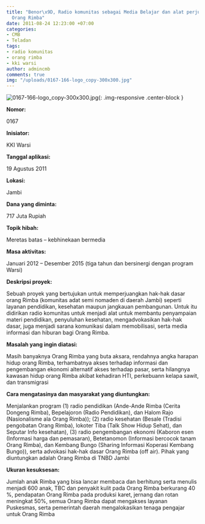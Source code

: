 ```yaml
---
title: "Benor\x9D, Radio komunitas sebagai Media Belajar dan alat perjuangan hak dasar
  Orang Rimba"
date: 2011-08-24 12:23:00 +07:00
categories:
- CMB
- Teladan
tags:
- radio komunitas
- orang rimba
- kki warsi
author: admincmb
comments: true
img: "/uploads/0167-166-logo_copy-300x300.jpg"
---
```


![0167-166-logo_copy-300x300.jpg](/uploads/0167-166-logo_copy-300x300.jpg){: .img-responsive .center-block }

**Nomor:**

0167

**Inisiator:**

KKI Warsi

**Tanggal aplikasi:**

19 Agustus 2011

**Lokasi:**

Jambi

**Dana yang diminta:**

717 Juta Rupiah

**Topik hibah:**

Meretas batas – kebhinekaan bermedia

**Masa aktivitas:**

Januari 2012 – Desember 2015 (tiga tahun dan bersinergi dengan program Warsi)

**Deskripsi proyek:**

Sebuah proyek yang bertujukan untuk memperjuangkan hak-hak dasar orang Rimba (komunitas adat semi nomaden di daerah Jambi) seperti layanan pendidikan, kesehatan maupun jangkauan pembangunan. Untuk itu didirikan radio komunitas untuk menjadi alat untuk membantu penyampaian materi pendidikan, penyuluhan kesehatan, mengadvokasikan hak-hak dasar, juga menjadi sarana komunikasi dalam memobilisasi, serta media informasi dan hiburan bagi Orang Rimba.

**Masalah yang ingin diatasi:**

Masih banyaknya Orang Rimba yang buta aksara, rendahnya angka harapan hidup orang Rimba, terhambatnya akses terhadap informasi dan pengembangan ekonomi alternatif akses terhadap pasar, serta hilangnya kawasan hidup orang Rimba akibat kehadiran HTI, perkebuann kelapa sawit, dan transmigrasi

**Cara mengatasinya dan masyarakat yang diuntungkan:**

Menjalankan program (1) radio pendidikan (Ande-Ande Rimba (Cerita Dongeng Rimba), Bepelajoron (Radio Pendidikan), dan Halom Rajo (Nasionalisme ala Orang Rimba)); (2) radio kesehatan (Besale (Tradisi pengobatan Orang Rimba), lokoter Tiba (Talk Show Hidup Sehat), dan Seputar Info kesehatan), (3) radio pengembangan ekonomi (Kaboron esen (Informasi harga dan pemasaran), Betetanomon (Informasi bercocok tanam Orang Rimba), dan Kembang Bungo (Sharing Informasi Koperasi Kembang Bungo)), serta advokasi hak-hak dasar Orang Rimba (off air). Pihak yang diuntungkan adalah Orang Rimba di TNBD Jambi

**Ukuran kesuksesan:**

Jumlah anak Rimba yang bisa lancar membaca dan berhitung serta menulis menjadi 600 anak, TBC dan penyakit kulit pada Orang Rimba berkurang 40 %, pendapatan Orang Rimba pada produksi karet, jernang dan rotan meningkat 50%, semua Orang Rimba dapat mengakses layanan Puskesmas, serta pemerintah daerah mengalokasikan tenaga pengajar untuk Orang Rimba